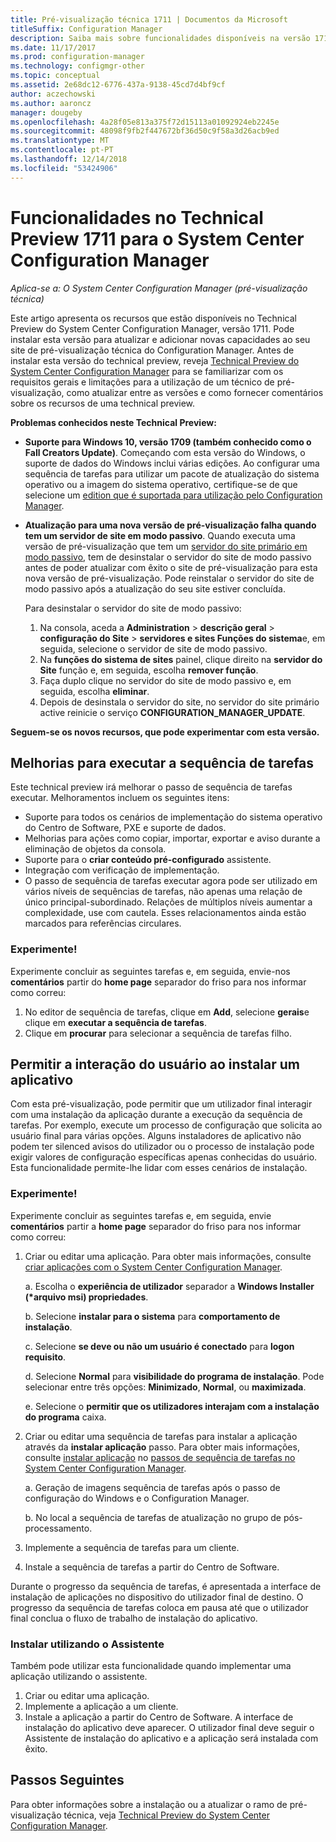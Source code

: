 ```yaml
---
title: Pré-visualização técnica 1711 | Documentos da Microsoft
titleSuffix: Configuration Manager
description: Saiba mais sobre funcionalidades disponíveis na versão 1711 pré-visualização técnica do System Center Configuration Manager.
ms.date: 11/17/2017
ms.prod: configuration-manager
ms.technology: configmgr-other
ms.topic: conceptual
ms.assetid: 2e68dc12-6776-437a-9138-45cd7d4bf9cf
author: aczechowski
ms.author: aaroncz
manager: dougeby
ms.openlocfilehash: 4a28f05e813a375f72d15113a01092924eb2245e
ms.sourcegitcommit: 48098f9fb2f447672bf36d50c9f58a3d26acb9ed
ms.translationtype: MT
ms.contentlocale: pt-PT
ms.lasthandoff: 12/14/2018
ms.locfileid: "53424906"
---
```

# <a name="capabilities-in-technical-preview-1711-for-system-center-configuration-manager"></a>Funcionalidades no Technical Preview 1711 para o System Center Configuration Manager

*Aplica-se a: O System Center Configuration Manager (pré-visualização técnica)*

Este artigo apresenta os recursos que estão disponíveis no Technical Preview do System Center Configuration Manager, versão 1711. Pode instalar esta versão para atualizar e adicionar novas capacidades ao seu site de pré-visualização técnica do Configuration Manager. Antes de instalar esta versão do technical preview, reveja [Technical Preview do System Center Configuration Manager](../../core/get-started/technical-preview.md) para se familiarizar com os requisitos gerais e limitações para a utilização de um técnico de pré-visualização, como atualizar entre as versões e como fornecer comentários sobre os recursos de uma technical preview.     


<!--  Known Issues Template   
**Known Issues in this Technical Preview:**
-   **Issue Name**. Details
    Workaround details.
-->
**Problemas conhecidos neste Technical Preview:**
- **Suporte para Windows 10, versão 1709 (também conhecido como o Fall Creators Update)**.  Começando com esta versão do Windows, o suporte de dados do Windows inclui várias edições. Ao configurar uma sequência de tarefas para utilizar um pacote de atualização do sistema operativo ou a imagem do sistema operativo, certifique-se de que selecione um [edition que é suportada para utilização pelo Configuration Manager](/sccm/core/plan-design/configs/support-for-windows-10#windows-10-as-a-client).
- **Atualização para uma nova versão de pré-visualização falha quando tem um servidor de site em modo passivo**. Quando executa uma versão de pré-visualização que tem um [servidor do site primário em modo passivo](/sccm/core/get-started/capabilities-in-technical-preview-1706#site-server-role-high-availability), tem de desinstalar o servidor do site de modo passivo antes de poder atualizar com êxito o site de pré-visualização para esta nova versão de pré-visualização. Pode reinstalar o servidor do site de modo passivo após a atualização do seu site estiver concluída.

  Para desinstalar o servidor do site de modo passivo:
  1. Na consola, aceda a **Administration** > **descrição geral** > **configuração do Site** > **servidores e sites Funções do sistema**e, em seguida, selecione o servidor de site de modo passivo.
  2. Na **funções do sistema de sites** painel, clique direito na **servidor do Site** função e, em seguida, escolha **remover função**.
  3. Faça duplo clique no servidor do site de modo passivo e, em seguida, escolha **eliminar**.
  4. Depois de desinstala o servidor do site, no servidor do site primário active reinicie o serviço **CONFIGURATION_MANAGER_UPDATE**.

**Seguem-se os novos recursos, que pode experimentar com esta versão.**  

<!--  Section Template
##  FEATURE
### Procedure 1
### Try it out!  
 Try to complete the following tasks and then send us **Feedback** from the **Home** tab of the Ribbon to let us know how it worked:
 -  Task 1
 -  Task 2              
-->

## <a name="improvements-to-run-task-sequence"></a>Melhorias para executar a sequência de tarefas
<!-- 1261338 -->

Este technical preview irá melhorar o passo de sequência de tarefas executar. Melhoramentos incluem os seguintes itens:

 - Suporte para todos os cenários de implementação do sistema operativo do Centro de Software, PXE e suporte de dados.
 - Melhorias para ações como copiar, importar, exportar e aviso durante a eliminação de objetos da consola.
 - Suporte para o **criar conteúdo pré-configurado** assistente.
 - Integração com verificação de implementação.
 - O passo de sequência de tarefas executar agora pode ser utilizado em vários níveis de sequências de tarefas, não apenas uma relação de único principal-subordinado. Relações de múltiplos níveis aumentar a complexidade, use com cautela. Esses relacionamentos ainda estão marcados para referências circulares.

### <a name="try-it-out"></a>Experimente!  

Experimente concluir as seguintes tarefas e, em seguida, envie-nos **comentários** partir do **home page** separador do friso para nos informar como correu:

1. No editor de sequência de tarefas, clique em **Add**, selecione **gerais**e clique em **executar a sequência de tarefas**.
2. Clique em **procurar** para selecionar a sequência de tarefas filho.

## <a name="allow-user-interaction-when-installing-an-application----1356976---"></a>Permitir a interação do usuário ao instalar um aplicativo <!-- 1356976 -->

Com esta pré-visualização, pode permitir que um utilizador final interagir com uma instalação da aplicação durante a execução da sequência de tarefas. Por exemplo, execute um processo de configuração que solicita ao usuário final para várias opções. Alguns instaladores de aplicativo não podem ter silenced avisos do utilizador ou o processo de instalação pode exigir valores de configuração específicas apenas conhecidas do usuário. Esta funcionalidade permite-lhe lidar com esses cenários de instalação.

### <a name="try-it-out"></a>Experimente!

Experimente concluir as seguintes tarefas e, em seguida, envie **comentários** partir a **home page** separador do friso para nos informar como correu:

1.  Criar ou editar uma aplicação. Para obter mais informações, consulte [criar aplicações com o System Center Configuration Manager](/sccm/apps/deploy-use/create-applications).

    a. Escolha o **experiência de utilizador** separador a **Windows Installer (\*arquivo msi) propriedades**.

    b. Selecione **instalar para o sistema** para **comportamento de instalação**.

    c. Selecione **se deve ou não um usuário é conectado** para **logon requisito**.

    d. Selecione **Normal** para **visibilidade do programa de instalação**. Pode selecionar entre três opções: **Minimizado**, **Normal**, ou **maximizada**.

    e. Selecione o **permitir que os utilizadores interajam com a instalação do programa** caixa.

2.  Criar ou editar uma sequência de tarefas para instalar a aplicação através da **instalar aplicação** passo. Para obter mais informações, consulte [instalar aplicação](/sccm/osd/understand/task-sequence-steps#BKMK_InstallApplication) no [passos de sequência de tarefas no System Center Configuration Manager](/sccm/osd/understand/task-sequence-steps).

    a. Geração de imagens sequência de tarefas após o passo de configuração do Windows e o Configuration Manager.

    b. No local a sequência de tarefas de atualização no grupo de pós-processamento.

3.  Implemente a sequência de tarefas para um cliente.
4.  Instale a sequência de tarefas a partir do Centro de Software.

Durante o progresso da sequência de tarefas, é apresentada a interface de instalação de aplicações no dispositivo do utilizador final de destino. O progresso da sequência de tarefas coloca em pausa até que o utilizador final conclua o fluxo de trabalho de instalação do aplicativo.

### <a name="install-using-the-wizard"></a>Instalar utilizando o Assistente

Também pode utilizar esta funcionalidade quando implementar uma aplicação utilizando o assistente.

1. Criar ou editar uma aplicação.
2. Implemente a aplicação a um cliente.
3. Instale a aplicação a partir do Centro de Software. A interface de instalação do aplicativo deve aparecer. O utilizador final deve seguir o Assistente de instalação do aplicativo e a aplicação será instalada com êxito.




<!-- When we have another H2 in this topic, Add this Next Steps section back in.  -->

## <a name="next-steps"></a>Passos Seguintes
Para obter informações sobre a instalação ou a atualizar o ramo de pré-visualização técnica, veja [Technical Preview do System Center Configuration Manager](/sccm/core/get-started/technical-preview).    
